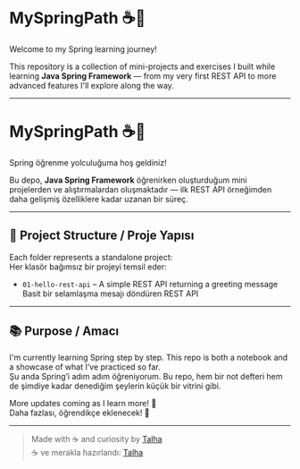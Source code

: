 # MySpringPath ☕🌱  
Welcome to my Spring learning journey!

This repository is a collection of mini-projects and exercises I built while learning **Java Spring Framework** — from my very first REST API to more advanced features I'll explore along the way.

---

# MySpringPath ☕🌱  
Spring öğrenme yolculuğuma hoş geldiniz!

Bu depo, **Java Spring Framework** öğrenirken oluşturduğum mini projelerden ve alıştırmalardan oluşmaktadır — ilk REST API örneğimden daha gelişmiş özelliklere kadar uzanan bir süreç.

---

## 📂 Project Structure / Proje Yapısı

Each folder represents a standalone project:  
Her klasör bağımsız bir projeyi temsil eder:

- `01-hello-rest-api` – A simple REST API returning a greeting message  
  Basit bir selamlaşma mesajı döndüren REST API

---

## 📚 Purpose / Amacı

I'm currently learning Spring step by step. This repo is both a notebook and a showcase of what I’ve practiced so far.  
Şu anda Spring’i adım adım öğreniyorum. Bu repo, hem bir not defteri hem de şimdiye kadar denediğim şeylerin küçük bir vitrini gibi.

More updates coming as I learn more! 🚀  
Daha fazlası, öğrendikçe eklenecek! 🚀

---

> Made with ☕ and curiosity by [Talha](https://github.com/talhaberkayeren)  
> ☕ ve merakla hazırlandı: [Talha](https://github.com/talhaberkayeren)
